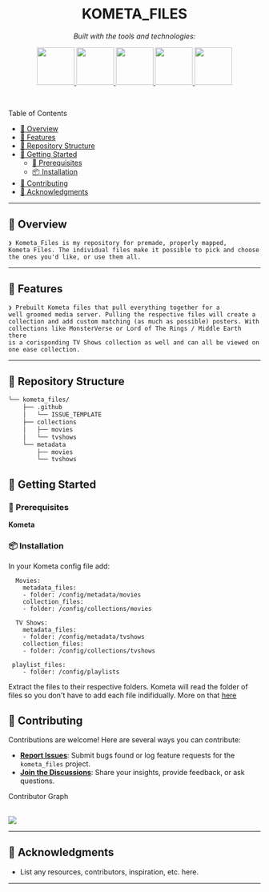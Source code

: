 <p align="center">
    <h1 align="center">KOMETA_FILES</h1>
</p>

<p align="center">
	<!-- Shields.io badges disabled, using skill icons. --></p>
<p align="center">
		<em>Built with the tools and technologies:</em>
</p>
<p align="center">
	<a href="https://kometa.wiki/en/latest/">
		<img src="https://cdn.jsdelivr.net/gh/selfhst/icons/png/kometa.png" width="75" height="75"> 
	<a href="https://www.themoviedb.org">
		<img src="https://cdn6.aptoide.com/imgs/2/f/0/2f00b070ae69de52adb50055ec150ef9_icon.png?w=128" width="75" height="75">
	<a href="https://www.thetvdb.com">
		<img src="https://cdn.jsdelivr.net/gh/selfhst/icons/png/tvdb.png" width="75" height="75"> 
<a href="https://trakt.tv">
  <img src="https://d3sxshmncs10te.cloudfront.net/icon/free/svg/2945267.svg?token=eyJhbGciOiJoczI1NiIsImtpZCI6ImRlZmF1bHQifQ__.eyJpc3MiOiJkM3N4c2htbmNzMTB0ZS5jbG91ZGZyb250Lm5ldCIsImV4cCI6MTcyODA3MzM1MiwicSI6bnVsbCwiaWF0IjoxNzI3ODE0MTUyfQ__.19ab2476e4821ded424bcca00cebcdf97e65f9e45dc6cc722ad8cc27e0800191"width="75" height="75">
	<a href="https://theposterdb.com" >
		<img src="https://theposterdb.com/assets/logos/icon/color.svg" width="75" height="75"> 
	</a></p>

<br>

Table of Contents

- [📍 Overview](#-overview)
- [👾 Features](#-features)
- [📂 Repository Structure](#-repository-structure)
- [🚀 Getting Started](#-getting-started)
    - [🔖 Prerequisites](#-prerequisites)
    - [📦 Installation](#-installation)
- [🤝 Contributing](#-contributing)
- [🙌 Acknowledgments](#-acknowledgments)

<hr>

## 📍 Overview

<code>❯ Kometa_Files is my repository for premade, properly mapped, Kometa Files. The individual files make it possible to pick and choose the ones you'd like, or use them all. </code>

---

## 👾 Features

<code>❯ Prebuilt Kometa files that pull everything together for a well groomed media server. Pulling the respective files will create a collection and add custom matching (as much as possible) posters. With collections like MonsterVerse or Lord of The Rings / Middle Earth there is a corisponding TV Shows collection as well and can all be viewed on one ease collection. </code>

---

## 📂 Repository Structure

```sh
└── kometa_files/
    ├── .github
    │   └── ISSUE_TEMPLATE
    ├── collections
    │   ├── movies
    │   └── tvshows
    └── metadata
        ├── movies
        └── tvshows
```

## 🚀 Getting Started

### 🔖 Prerequisites

**Kometa** 

### 📦 Installation

In your Kometa config file add:
```
  Movies:
    metadata_files:
    - folder: /config/metadata/movies
    collection_files:
    - folder: /config/collections/movies
```
```
  TV Shows:
    metadata_files:
    - folder: /config/metadata/tvshows
    collection_files:
    - folder: /config/collections/tvshows
```
```
 playlist_files:
    - folder: /config/playlists
```

Extract the files to their respective folders. Kometa will read the folder of files so you don't have to add each file indifidually. More on that <a href="https://kometa.wiki/en/latest/config/files/#location-types-and-paths">here</a>

## 🤝 Contributing

Contributions are welcome! Here are several ways you can contribute:

- **[Report Issues](https://github.com/Wikid82/kometa_files/issues)**: Submit bugs found or log feature requests for the `kometa_files` project.
- **[Join the Discussions](https://github.com/Wikid82/kometa_files/discussions)**: Share your insights, provide feedback, or ask questions.

<summary>Contributor Graph</summary>
<br>
<p align="left">
   <a href="https://github.com{/Wikid82/kometa_files/}graphs/contributors">
      <img src="https://contrib.rocks/image?repo=Wikid82/kometa_files">
   </a>
</p>
</details>

---

## 🙌 Acknowledgments

- List any resources, contributors, inspiration, etc. here.

---
